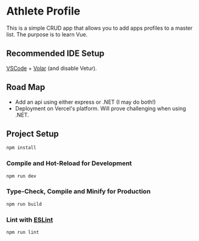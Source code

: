 # Athlete Profile

This is a simple CRUD app that allows you to add apps profiles to a master list. The purpose is to learn Vue.

## Recommended IDE Setup

[VSCode](https://code.visualstudio.com/) + [Volar](https://marketplace.visualstudio.com/items?itemName=Vue.volar) (and disable Vetur).

## Road Map

* Add an api using either express or .NET (I may do both!)
* Deployment on Vercel's platform. Will prove challenging when using .NET.

## Project Setup

```sh
npm install
```

### Compile and Hot-Reload for Development

```sh
npm run dev
```

### Type-Check, Compile and Minify for Production

```sh
npm run build
```

### Lint with [ESLint](https://eslint.org/)

```sh
npm run lint
```